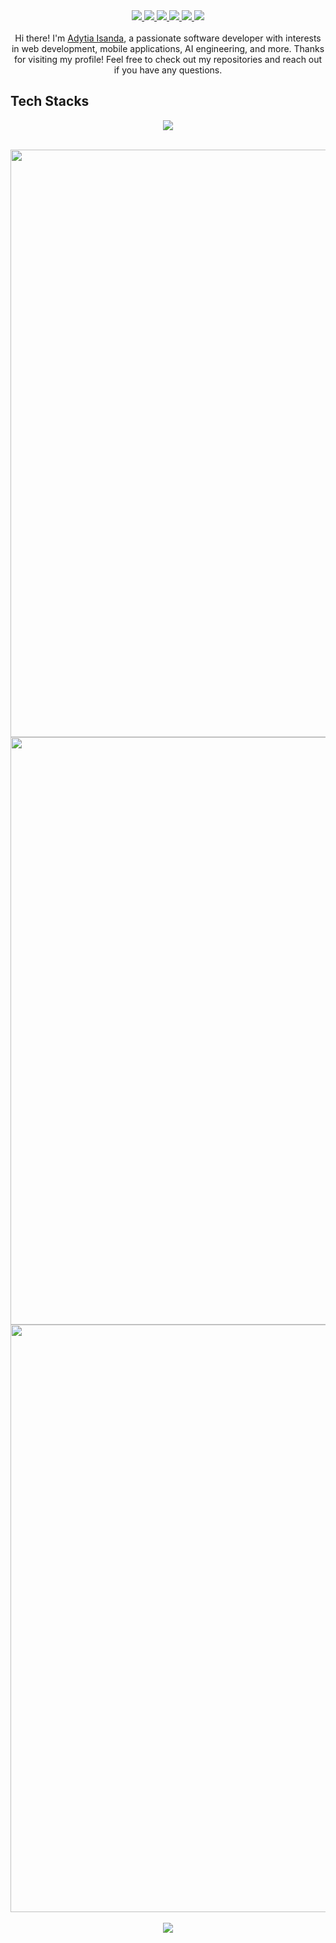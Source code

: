 <div align="center">
<a href="mailto:dityaisanda@gmail.com">
  <img src="https://img.shields.io/badge/Gmail-D14836?style=for-the-badge&logo=gmail&logoColor=white">
</a>
<a href="www.linkedin.com/in/adytia-isanda-441a8a232">
  <img src="https://img.shields.io/badge/linkedin-%230077B5.svg?style=for-the-badge&logo=linkedin&logoColor=white">
</a>
<a href="https://www.upwork.com/freelancers/~01d79509e0c94b23dc">
  <img src="https://img.shields.io/badge/UpWork-6FDA44?style=for-the-badge&logo=Upwork&logoColor=white">
</a>
<a href="https://www.freelancer.com/u/daditsan">
  <img src="https://img.shields.io/badge/Freelancer-29B2FE?style=for-the-badge&logo=Freelancer&logoColor=white">
</a>
<a href="http://www.youtube.com/@daditsan">
  <img src="https://img.shields.io/badge/YouTube-%23FF0000.svg?style=for-the-badge&logo=YouTube&logoColor=white">
</a>
<a href="https://www.hackerrank.com/profile/daditsan">
  <img src="https://img.shields.io/badge/-Hackerrank-2EC866?style=for-the-badge&logo=HackerRank&logoColor=white">
</a>
</div> 

<br/>
<div align="center">  
  Hi there! I'm <a href="https://github.com/daditsan">Adytia Isanda</a>, a passionate software developer with interests in web development, mobile applications, AI engineering, and more.
  Thanks for visiting my profile! Feel free to check out my repositories and reach out if you have any questions.
</div>


## Tech Stacks
<p align="center">
  <a href="https://skillicons.dev">
    <img src="https://skillicons.dev/icons?i=git,bash,nodejs,html,css,javascript,typescript,express,react,vite,nextjs,aws,gcp,vercel,firebase,cloudflare,graphql,apollo,tailwind,bootstrap,jest,mongodb,postgres,sequelize,redis,postman,supabase" />
  </a>
</p>
<br/>
<a href="https://github.com/daditsan/github-readme-stats">
  <img width=940 heigth=400 align="center" src="https://github-readme-stats.vercel.app/api?username=daditsan&show_icons=true&rank_icon=percentile&theme=tokyonight" />
</a>
<a href="https://github.com/daditsan/convoychat">
  <img width=940 heigth=400 align="center" src="https://github-readme-stats.vercel.app/api/top-langs?username=daditsan&layout=compact&langs_count=8&card_width=320&theme=tokyonight" />
</a>
<a href="https://github.com/daditsan/github-readme-stats">
  <img width=940 heigth=400 align="center" src="https://github-readme-stats.vercel.app/api/wakatime?username=daditsan&theme=tokyonight" />
</a>

<br/>
<br/>
<div align="center">
<a href="https://github.com/piyushsuthar/github-readme-quotes">
  <img align="center" src="https://quotes-github-readme.vercel.app/api?type=horizontal&theme=dracula&border=true&quote=Skynet+is+real.&author=Timothy+Stanley,+2024">
</a>
</div>
